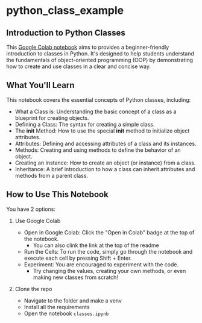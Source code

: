 # python_class_example

## Introduction to Python Classes
This [Google Colab notebook](https://colab.research.google.com/drive/1fTJDRggjwJeYYGsHwOHKeBlAc94SmVv0?usp=sharing) aims to provides a beginner-friendly introduction to classes in Python. It's designed to help students understand the fundamentals of object-oriented programming (OOP) by demonstrating how to create and use classes in a clear and concise way.

## What You'll Learn
This notebook covers the essential concepts of Python classes, including:

- What a Class is: Understanding the basic concept of a class as a blueprint for creating objects.
- Defining a Class: The syntax for creating a simple class.
- The __init__ Method: How to use the special __init__ method to initialize object attributes.
- Attributes: Defining and accessing attributes of a class and its instances.
- Methods: Creating and using methods to define the behavior of an object.
- Creating an Instance: How to create an object (or instance) from a class.
- Inheritance: A brief introduction to how a class can inherit attributes and methods from a parent class.

## How to Use This Notebook

You have 2 options:

1. Use Google Colab 
    - Open in Google Colab: Click the "Open in Colab" badge at the top of the notebook.
      - You can also clink the link at the top of the readme  
    - Run the Cells: To run the code, simply go through the notebook and execute each cell by pressing Shift + Enter.
    - Experiment: You are encouraged to experiment with the code.
      - Try changing the values, creating your own methods, or even making new classes from scratch!

 2. Clone the repo
    - Navigate to the folder and make a venv
    - Install all the requirements
    - Open the notebook `classes.ipynb`

